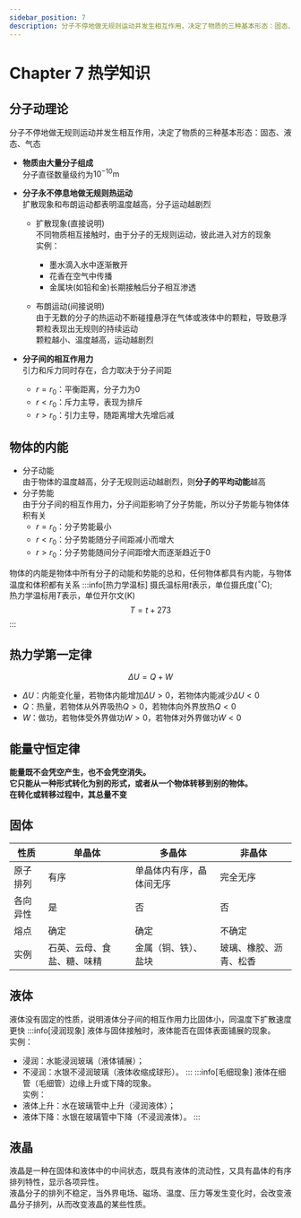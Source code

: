 ```yaml
---
sidebar_position: 7
description: 分子不停地做无规则运动并发生相互作用，决定了物质的三种基本形态：固态、液态、气态
---
```

# Chapter 7 热学知识
## 分子动理论
分子不停地做无规则运动并发生相互作用，决定了物质的三种基本形态：固态、液态、气态
- **物质由大量分子组成**  
  分子直径数量级约为$10^{-10}\mathrm{m}$
- **分子永不停息地做无规则热运动**  
  扩散现象和布朗运动都表明温度越高，分子运动越剧烈  
  - 扩散现象(直接说明)  
    不同物质相互接触时，由于分子的无规则运动，彼此进入对方的现象  
    实例：
    - 墨水滴入水中逐渐散开
    - 花香在空气中传播
    - 金属块(如铅和金)长期接触后分子相互渗透
    
  - 布朗运动(间接说明)  
    由于无数的分子的热运动不断碰撞悬浮在气体或液体中的颗粒，导致悬浮颗粒表现出无规则的持续运动  
    颗粒越小、温度越高，运动越剧烈  

- **分子间的相互作用力**  
  引力和斥力同时存在，合力取决于分子间距  
  - $r = r_0$：平衡距离，分子力为0
  - $r < r_0$：斥力主导，表现为排斥
  - $r > r_0$：引力主导，随距离增大先增后减

## 物体的内能
- 分子动能  
  由于物体的温度越高，分子无规则运动越剧烈，则**分子的平均动能**越高
- 分子势能  
  由于分子间的相互作用力，分子间距影响了分子势能，所以分子势能与物体体积有关  
  - $r = r_0$：分子势能最小
  - $r < r_0$：分子势能随分子间距减小而增大
  - $r > r_0$：分子势能随间分子间距增大而逐渐趋近于0

物体的内能是物体中所有分子的动能和势能的总和，任何物体都具有内能，与物体温度和体积都有关系
:::info[热力学温标]
摄氏温标用$t$表示，单位摄氏度($^\circ \mathrm{C}$);  
热力学温标用$T$表示，单位开尔文($\mathrm{K}$)
$$
T = t + 273
$$
:::
## 热力学第一定律
$$
\Delta U = Q + W
$$
- $\Delta U$：内能变化量，若物体内能增加$\Delta U > 0$，若物体内能减少$\Delta U < 0$
- $Q$：热量，若物体从外界吸热$Q > 0$，若物体向外界放热$Q < 0$
- $W$：做功，若物体受外界做功$W > 0$，若物体对外界做功$W < 0$

## 能量守恒定律
**能量既不会凭空产生，也不会凭空消失。**  
**它只能从一种形式转化为别的形式，或者从一个物体转移到别的物体。**  
**在转化或转移过程中，其总量不变**

## 固体
|   性质   |         单晶体           |        多晶体          |        非晶体         |
| ------- | ------------------------ | --------------------- | --------------------- |
| 原子排列 | 有序                     | 单晶体内有序，晶体间无序 | 完全无序              |
| 各向异性 | 是                       | 否                     | 否                   |
| 熔点     | 确定                     | 确定                   | 不确定               |
| 实例     | 石英、云母、食盐、糖、味精 | 金属（铜、铁）、盐块    | 玻璃、橡胶、沥青、松香 |

## 液体
液体没有固定的性质，说明液体分子间的相互作用力比固体小，同温度下扩散速度更快
:::info[浸润现象]
液体与固体接触时，液体能否在固体表面铺展的现象。  
实例：
- 浸润：水能浸润玻璃（液体铺展）；
- 不浸润：水银不浸润玻璃（液体收缩成球形）。
:::
:::info[毛细现象]
液体在细管（毛细管）边缘上升或下降的现象。  
实例：
- 液体上升：水在玻璃管中上升（浸润液体）；
- 液体下降：水银在玻璃管中下降（不浸润液体）。
:::


## 液晶
液晶是一种在固体和液体中的中间状态，既具有液体的流动性，又具有晶体的有序排列特性，显示各项异性。  
液晶分子的排列不稳定，当外界电场、磁场、温度、压力等发生变化时，会改变液晶分子排列，从而改变液晶的某些性质。
